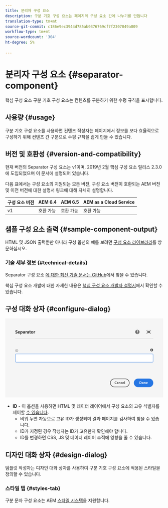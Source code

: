 ```yaml
---
title: 분리자 구성 요소
description: 구분 기호 구성 요소는 페이지의 구성 요소 간에 나누기를 만듭니다
translation-type: tm+mt
source-git-commit: c186e9ec3944d785ab0376769cf7f2307049a809
workflow-type: tm+mt
source-wordcount: '304'
ht-degree: 5%

---
```



# 분리자 구성 요소 {#separator-component}

핵심 구성 요소 구분 기호 구성 요소는 컨텐츠를 구분하기 위한 수평 규칙을 표시합니다.

## 사용량 {#usage}

구분 기호 구성 요소를 사용하면 컨텐츠 작성자는 페이지에서 정보를 보다 효율적으로 구성하기 위해 컨텐츠 간 구분으로 수평 규칙을 쉽게 만들 수 있습니다.

## 버전 및 호환성 {#version-and-compatibility}

현재 버전의 Separator 구성 요소는 v1이며, 2019년 2월 핵심 구성 요소 릴리스 2.3.0에 도입되었으며 이 문서에 설명되어 있습니다.

다음 표에서는 구성 요소의 지원되는 모든 버전, 구성 요소 버전이 호환되는 AEM 버전 및 이전 버전에 대한 설명서 링크에 대해 자세히 설명합니다.

| 구성 요소 버전 | AEM 6.4 | AEM 6.5 | AEM as a Cloud Service |
|---|---|---|---|
| v1 | 호환 가능 | 호환 가능 | 호환 가능 |

## 샘플 구성 요소 출력 {#sample-component-output}

HTML 및 JSON 출력뿐만 아니라 구성 옵션의 예를 보려면 [구성 요소 라이브러리](https://adobe.com/go/aem_cmp_library_separator)를 방문하십시오.

### 기술 세부 정보 {#technical-details}

Separator 구성 요소 [에 대한 최신 기술 문서는 GitHub](https://adobe.com/go/aem_cmp_tech_separator_v1)에서 찾을 수 있습니다.

핵심 구성 요소 개발에 대한 자세한 내용은 [핵심 구성 요소 개발자 설명서](/help/developing/overview.md)에서 확인할 수 있습니다.

## 구성 대화 상자 {#configure-dialog}

![분리 기호 구성 요소의 편집 대화 상자](/help/assets/separator-edit.png)

* **ID**  - 이 옵션을 사용하면 HTML 및 데이터 레이어에서 구성 요소의 고유 식별자를 제어할  [수 있습니다](/help/developing/data-layer/overview.md).
   * 비워 두면 자동으로 고유 ID가 생성되며 결과 페이지를 검사하여 찾을 수 있습니다.
   * ID가 지정된 경우 작성자는 ID가 고유한지 확인해야 합니다.
   * ID를 변경하면 CSS, JS 및 데이터 레이어 추적에 영향을 줄 수 있습니다.

## 디자인 대화 상자 {#design-dialog}

템플릿 작성자는 디자인 대화 상자를 사용하여 구분 기호 구성 요소에 적용된 스타일을 정의할 수 있습니다.

### 스타일 탭 {#styles-tab}

구분 문자 구성 요소는 AEM [스타일 시스템](/help/get-started/authoring.md#component-styling)을 지원합니다.
